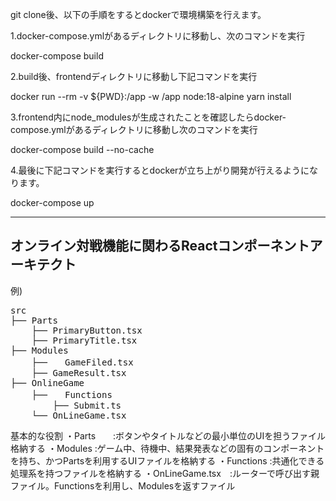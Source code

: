 git clone後、以下の手順をするとdockerで環境構築を行えます。

1.docker-compose.ymlがあるディレクトリに移動し、次のコマンドを実行

docker-compose build

2.build後、frontendディレクトリに移動し下記コマンドを実行

docker run --rm -v ${PWD}:/app -w /app node:18-alpine yarn install

3.frontend内にnode_modulesが生成されたことを確認したらdocker-compose.ymlがあるディレクトリに移動し次のコマンドを実行

docker-compose build --no-cache

4.最後に下記コマンドを実行するとdockerが立ち上がり開発が行えるようになります。

docker-compose up


--------
<h2>オンライン対戦機能に関わるReactコンポーネントアーキテクト</h2>
例)
<pre>
src
├── Parts
    ├── PrimaryButton.tsx
    ├── PrimaryTitle.tsx
├── Modules
    ├──　　GameFiled.tsx
    ├── GameResult.tsx
├── OnlineGame
    ├──　　Functions
        ├── Submit.ts
    └── OnLineGame.tsx
</pre>

基本的な役割
・Parts　　:ボタンやタイトルなどの最小単位のUIを担うファイル格納する
・Modules :ゲーム中、待機中、結果発表などの固有のコンポーネントを持ち、かつPartsを利用するUIファイルを格納する
・Functions :共通化できる処理系を持つファイルを格納する
・OnLineGame.tsx　:ルーターで呼び出す親ファイル。Functionsを利用し、Modulesを返すファイル
